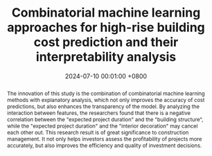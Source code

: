 ---
title:          "Combinatorial machine learning approaches for high-rise building cost prediction and their interpretability analysis"
date:           2024-07-10 00:01:00 +0800
selected:       false
pub:            "Journal of Asian Architecture and Building Engineering"
pub_date:       "2024"
abstract: >-
 The innovation of this study is the combination of combinatorial machine learning methods with explanatory analysis, which not only improves the accuracy of cost predictions, but also enhances the transparency of the model. By analyzing the interaction between features, the researchers found that there is a negative correlation between the "expected project duration" and the "building structure", while the "expected project duration" and the "interior decoration" may cancel each other out. This research result is of great significance to construction management. It not only helps investors assess the profitability of projects more accurately, but also improves the efficiency and quality of investment decisions.
cover:          /assets/images/covers/cover6.png
authors:
- Zenghui Liu,Jing Lin*.
links:
  Paper: https://doi.org/10.1080/13467581.2024.2378001
---
